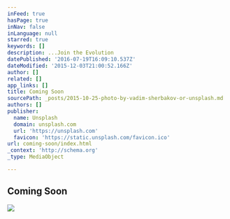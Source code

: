 ```yaml
---
inFeed: true
hasPage: true
inNav: false
inLanguage: null
starred: true
keywords: []
description: ...Join the Evolution
datePublished: '2016-07-19T16:09:10.537Z'
dateModified: '2015-12-03T21:00:52.166Z'
author: []
related: []
app_links: []
title: Coming Soon
sourcePath: _posts/2015-10-25-photo-by-vadim-sherbakov-or-unsplash.md
authors: []
publisher:
  name: Unsplash
  domain: unsplash.com
  url: 'https://unsplash.com'
  favicon: 'https://static.unsplash.com/favicon.ico'
url: coming-soon/index.html
_context: 'http://schema.org'
_type: MediaObject

---
```

<article style=""><h1>Coming Soon</h1><img src="http://images.unsplash.com/3/www.madebyvadim.com.jpg?q=80&amp;fm=jpg&amp;w=1080&amp;fit=max&amp;s=a9dda416197d69be7eda3931c4f7c2af" /></article>